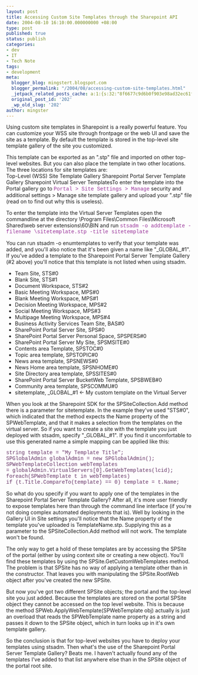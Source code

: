 ```yaml
---
layout: post
title: Accessing Custom Site Templates through the Sharepoint API
date: 2004-08-10 16:10:00.000000000 +08:00
type: post
published: true
status: publish
categories:
- dev
- IT
- Tech Note
tags:
- development
meta:
  blogger_blog: mingstert.blogspot.com
  blogger_permalink: "/2004/08/accessing-custom-site-templates.html"
  _jetpack_related_posts_cache: a:1:{s:32:"8f6677c9d6b0f903e98ad32ec61f8deb";a:2:{s:7:"expires";i:1453387326;s:7:"payload";a:3:{i:0;a:1:{s:2:"id";i:167;}i:1;a:1:{s:2:"id";i:345;}i:2;a:1:{s:2:"id";i:253;}}}}
  original_post_id: '202'
  _wp_old_slug: '202'
author: mingster
---
```

<p>Using custom site templates in Sharepoint is a really powerful feature. You can customize your WSS site through frontpage or the web UI and save the site as a template. By default the template is stored in the top-level site template gallery of the site you customized.</p>
<p>This template can be exported as an ".stp" file and imported on other top-level websites. But you can also place the template in two other locations. The three locations for site templates are:<br />Top-Level (WSS) Site Template Gallery Sharepoint Portal Server Template Gallery Sharepoint Virtual Server TemplatesTo enter the template into the Portal gallery go to <span style="font-family:courier new;color:#993399;">Portal &gt; Site Settings &gt; Manage</span> security and additional settings &gt; Manage site template gallery and upload your ".stp" file (read on to find out why this is useless).</p>
<p>To enter the template into the Virtual Server Templates open the commandline at the directory \Program Files\Common Files\Microsoft Shared\web server extensions\60\BIN and run <span style="font-family:courier new;color:#993399;">stsadm -o addtemplate -filename \sitetemplate.stp -title sitetemplate</span></p>
<p>You can run stsadm -o enumtemplates to verify that your template was added, and you'll also notice that it's been given a name like "_GLOBAL_#1". If you've added a template to the Sharepoint Portal Server Template Gallery (#2 above) you'll notice that this template is not listed when using stsadm.
<ul>
<li>Team Site, STS#0</li>
<li>Blank Site, STS#1</li>
<li>Document Workspace, STS#2</li>
<li>Basic Meeting Workspace, MPS#0</li>
<li>Blank Meeting Workspace, MPS#1</li>
<li>Decision Meeting Workspace, MPS#2</li>
<li>Social Meeting Workspace, MPS#3</li>
<li>Multipage Meeting Workspace, MPS#4</li>
<li>Business Activity Services Team Site, BAS#0</li>
<li>SharePoint Portal Server Site, SPS#0</li>
<li>SharePoint Portal Server Personal Space, SPSPERS#0</li>
<li>SharePoint Portal Server My Site, SPSMSITE#0</li>
<li>Contents area Template, SPSTOC#0</li>
<li>Topic area template, SPSTOPIC#0</li>
<li>News area template, SPSNEWS#0</li>
<li>News Home area template, SPSNHOME#0</li>
<li>Site Directory area template, SPSSITES#0</li>
<li>SharePoint Portal Server BucketWeb Template, SPSBWEB#0</li>
<li>Community area template, SPSCOMMU#0</li>
<li>sitetemplate, _GLOBAL_#1 &lt;- My custom template on the Virtual Server</li>
</ul>
<p>When you look at the Sharepoint SDK for the SPSiteCollection.Add method there is a parameter for sitetemplate. In the example they've used "STS#0", which indicated that the method expects the Name property of the SPWebTemplate, and that it makes a selection from the templates on the virtual server. So if you want to create a site with the template you just deployed with stsadm, specify "_GLOBAL_#1". If you find it uncomfortable to use this generated name a simple mapping can be applied like this:</p>
<p><span style="font-family:courier new;color:#663366;">string template = "My Template Title"; </span><br /><span style="font-family:courier new;color:#663366;">SPGlobalAdmin globalAdmin = new SPGlobalAdmin();</span><br /><span style="font-family:courier new;color:#663366;">SPWebTemplateCollection webTemplates </span><br /><span style="font-family:courier new;color:#663366;">= globalAdmin.VirtualServers[0].GetWebTemplates(lcid);</span><br /><span style="font-family:courier new;color:#663366;">foreach(SPWebTemplate t in webTemplates) </span><br /><span style="font-family:courier new;color:#663366;">if (t.Title.CompareTo(template) == 0) template = t.Name;</span></p>
<p>So what do you specify if you want to apply one of the templates in the Sharepoint Portal Server Template Gallery? After all, it's more user friendly to expose templates here than through the command line interface (if you're not doing complex automated deployments that is). Well by looking in the Gallery UI in Site settings you'll notice that the Name property of the template you've uploaded is TemplateName.stp. Supplying this as a parameter to the SPSiteCollection.Add method will not work. The template won't be found.</p>
<p>The only way to get a hold of these templates are by accessing the SPSite of the portal (either by using context site or creating a new object). You'll find these templates by using the SPSite.GetCustomWebTemplates method. The problem is that SPSite has no way of applying a template other than in the constructor. That leaves you with manipulating the SPSite.RootWeb object after you've created the new SPSite.</p>
<p>But now you've got two different SPSite objects; the portal and the top-level site you just added. Because the templates are stored on the portal SPSite object they cannot be accessed on the top level website. This is because the method SPWeb.ApplyWebTemplate(SPWebTemplate obj) actually is just an overload that reads the SPWebTemplate name property as a string and passes it down to the SPSite object, which in turn looks up in it's own template gallery.</p>
<p>So the conclusion is that for top-level websites you have to deploy your templates using stsadm. Then what's the use of the Sharepoint Portal Server Template Gallery? Beats me. I haven't actually found any of the templates I've added to that list anywhere else than in the SPSite object of the portal root site.</p>
